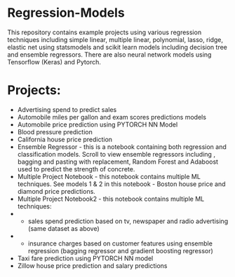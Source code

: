 # Regression-Models
This repository contains example projects using various regression techniques including simple linear, multiple linear, polynomial, lasso, ridge, elastic net using statsmodels and scikit learn models including decision tree and ensemble regressors. There are also neural network models using Tensorflow (Keras) and Pytorch.

# Projects:
* Advertising spend to predict sales
* Automobile miles per gallon and exam scores predictions models
* Automobile price prediction using PYTORCH NN Model
* Blood pressure prediction
* California house price prediction
* Ensemble Regressor - this is a notebook containing both regression and classification models. Scroll to view ensemble regressors including , bagging and pasting with replacement, Random Forest and Adaboost used to predict the strength of concrete.
* Multiple Project Notebook - this notebook contains multiple ML techniques. See models 1 & 2 in this notebook - Boston house price and diamond price predictions.
* Multiple Project Notebook2 - this notebook contains multiple ML techniques:
* - sales spend prediction based on tv, newspaper and radio advertising (same dataset as above)
* - insurance charges based on customer features using ensemble regression (bagging regressor and gradient boosting regressor)
* Taxi fare prediction using PYTORCH NN model
* Zillow house price prediction and salary predictions
